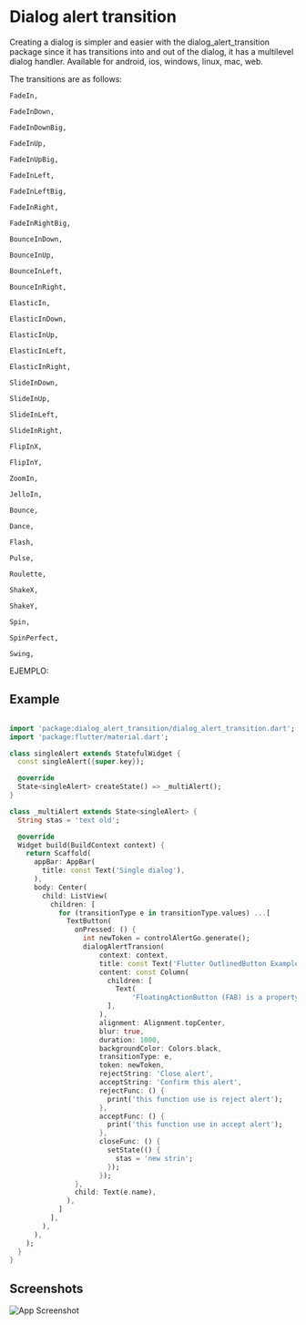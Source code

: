 
# Dialog alert transition

Creating a dialog is simpler and easier with the dialog_alert_transition package since it has transitions into and out of the dialog, it has a multilevel dialog handler. Available for android, ios, windows, linux, mac, web.

The transitions are as follows:

    FadeIn, 

    FadeInDown, 

    FadeInDownBig, 

    FadeInUp, 

    FadeInUpBig, 

    FadeInLeft, 

    FadeInLeftBig, 

    FadeInRight, 

    FadeInRightBig, 

    BounceInDown, 

    BounceInUp, 

    BounceInLeft, 

    BounceInRight, 

    ElasticIn, 

    ElasticInDown, 

    ElasticInUp, 

    ElasticInLeft, 

    ElasticInRight, 

    SlideInDown, 

    SlideInUp, 

    SlideInLeft, 

    SlideInRight, 

    FlipInX, 

    FlipInY, 

    ZoomIn, 

    JelloIn, 

    Bounce, 

    Dance, 

    Flash, 

    Pulse, 

    Roulette, 

    ShakeX, 

    ShakeY, 

    Spin, 

    SpinPerfect, 

    Swing, 

EJEMPLO: 

                                    


## Example

```dart

import 'package:dialog_alert_transition/dialog_alert_transition.dart';
import 'package:flutter/material.dart';

class singleAlert extends StatefulWidget {
  const singleAlert({super.key});

  @override
  State<singleAlert> createState() => _multiAlert();
}

class _multiAlert extends State<singleAlert> {
  String stas = 'text old';

  @override
  Widget build(BuildContext context) {
    return Scaffold(
      appBar: AppBar(
        title: const Text('Single dialog'),
      ),
      body: Center(
        child: ListView(
          children: [
            for (transitionType e in transitionType.values) ...[
              TextButton(
                onPressed: () {
                  int newToken = controlAlertGo.generate();
                  dialogAlertTransion(
                      context: context,
                      title: const Text('Flutter OutlinedButton Example'),
                      content: const Column(
                        children: [
                          Text(
                              'FloatingActionButton (FAB) is a property of Scaffold(). In the above example, we’ve displayed a FloatingActionButton, also we’ve modified the style of that buttons such as color and position of the FAB. The output looks like this'),
                        ],
                      ),
                      alignment: Alignment.topCenter,
                      blur: true,
                      duration: 1000,
                      backgroundColor: Colors.black,
                      transitionType: e,
                      token: newToken,
                      rejectString: 'Close alert',
                      acceptString: 'Confirm this alert',
                      rejectFunc: () {
                        print('this function use is reject alert');
                      },
                      acceptFunc: () {
                        print('this function use in accept alert');
                      },
                      closeFunc: () {
                        setState(() {
                          stas = 'new strin';
                        });
                      });
                },
                child: Text(e.name),
              ),
            ]
          ],
        ),
      ),
    );
  }
}
```


## Screenshots

![App Screenshot](https://github.com/surco123es/dialog_alert_transition/assets/13504354/32ecabe1-f2b6-48b2-9d91-187d0fa60e75)

